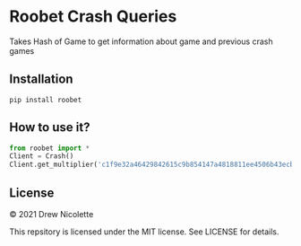 # Roobet Crash Queries

Takes Hash of Game to get information about game and previous crash games

## Installation

`pip install roobet`

## How to use it?

```python
from roobet import *
Client = Crash()
Client.get_multiplier('c1f9e32a46429842615c9b854147a4818811ee4506b43ecb96c0615be8560c93')
```

## License

© 2021 Drew Nicolette

This repsitory is licensed under the MIT license. See LICENSE for details.
